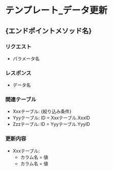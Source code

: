 # テンプレート_データ更新
## {エンドポイントメソッド名}
### リクエスト
- パラメータ名

### レスポンス
- データ名

### 関連テーブル
- Xxxテーブル: {絞り込み条件}
- Yyyテーブル: ID = Xxxテーブル.XxxID
- Zzzテーブル: ID = Yyyテーブル.YyyID

### 更新内容
- Xxxテーブル:
  - カラム名 = 値
  - カラム名 = 値
